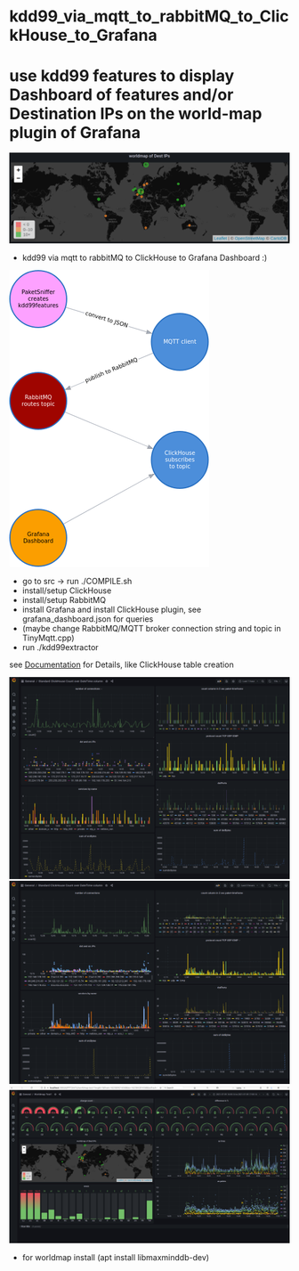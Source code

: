 # kdd99_via_mqtt_to_rabbitMQ_to_ClickHouse_to_Grafana

# use kdd99 features to display Dashboard of features and/or Destination IPs on the world-map plugin of Grafana

![Worldmap](worldmap/worldmap.png)

- kdd99 via mqtt to rabbitMQ to ClickHouse to Grafana Dashboard :)

![workflow](arrowsapp2.png)


- go to src -> run ./COMPILE.sh
- install/setup ClickHouse
- install/setup RabbitMQ
- install Grafana and install ClickHouse plugin, see grafana_dashboard.json for queries
- (maybe change RabbitMQ/MQTT broker connection string and topic in TinyMqtt.cpp)
- run ./kdd99extractor 

see [Documentation](Documentation.pdf) for Details, like ClickHouse table creation

![Grafana Dashbaord 1hour](grafana_last_hour.png)
![Grafana Dashbaord 1hour](grafana_3hours.png)
![WorldmapDASH](worldmap/worldmap_dashboard.png)

- for worldmap install (apt install libmaxminddb-dev)
